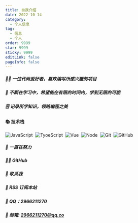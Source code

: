 ```yaml
---
title: 自我介绍
date: 2022-10-14
category:
  - 个人信息
tag:
  - 信息
  - 个人
order: 9999
star: 9999
sticky: 9999
editLink: false
pageInfo: false
---
```


##### 👨‍💻 一位代码爱好者，喜欢编写所感兴趣的项目
##### 🌱 不断在学习中，希望能在有限的时间内，学到无限的可能
##### 🗒️ 记录所学知识，领略编程之美
#### 📚 技术栈
![JavaScript](https://img.shields.io/badge/-JavaScript-333333?style=flat&logo=javascript)&nbsp;
![TyoeScript](https://img.shields.io/badge/-TypeScript-333333?style=flat&logo=typescript)&nbsp;
![Vue](https://img.shields.io/badge/-Vue-333333?style=flat&logo=vue.js)&nbsp;
![Node](https://img.shields.io/badge/-Node-333333?style=flat&logo=node.js)&nbsp;
![Git](https://img.shields.io/badge/-Git-333333?style=flat-square&logo=git)&nbsp;
![GitHub](https://img.shields.io/badge/-GitHub-333333?style=flat-square&logo=github)&nbsp;
##### 🔭 一直在努力
##### 👨‍💻 GitHub
##### 💬 联系我
##### 📢 RSS 订阅本站
##### 🐧 QQ：2966211270
##### 📮 邮箱: 2966211270@qq.co